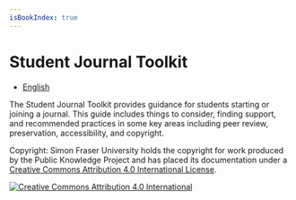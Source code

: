 ```yaml
---
isBookIndex: true
---
```


# Student Journal Toolkit

* [English](./en)

The Student Journal Toolkit provides guidance for students starting or joining a journal. This guide includes things to consider, finding support, and recommended practices in some key areas including peer review, preservation, accessibility, and copyright.

Copyright: Simon Fraser University holds the copyright for work produced by the Public Knowledge Project and has placed its documentation under a [Creative Commons Attribution 4.0 International License](https://creativecommons.org/licenses/by/4.0/).

[![](https://i.creativecommons.org/l/by/4.0/88x31.png "Creative Commons Attribution 4.0 International")](https://creativecommons.org/licenses/by/4.0/)